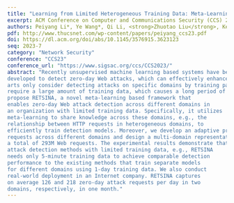 ```yaml
---
title: "Learning from Limited Heterogeneous Training Data: Meta-Learning for Unsupervised Zero-day Web Attack Detection across  Web Domains"
excerpt: ACM Conference on Computer and Communications Security (CCS) 2023
authors: Peiyang Li*, Ye Wang*, Qi Li, <strong>Zhuotao Liu</strong>, Ke Xu, Ju Ren, Zhiying Liu, Ruilin Lin
pdf: http://www.thucsnet.com/wp-content/papers/peiyang_ccs23.pdf
doi: https://dl.acm.org/doi/abs/10.1145/3576915.3623123
seq: 2023-7
category: "Network Security"
conference: "CCS23"
conference_url: "https://www.sigsac.org/ccs/CCS2023/"
abstract: "Recently unsupervised machine learning based systems have been
developed to detect zero-day Web attacks, which can effectively enhance existing Web Application Firewalls (WAFs). However, prior
arts only consider detecting attacks on specific domains by training particular detection models for the domains. These systems
require a large amount of training data, which causes a long period of time for model training and deployment. In this paper, we
propose RETSINA, a novel meta-learning based framework that
enables zero-day Web attack detection across different domains in
an organization with limited training data. Specifically, it utilizes
meta-learning to share knowledge across these domains, e.g., the
relationship between HTTP requests in heterogeneous domains, to
efficiently train detection models. Moreover, we develop an adaptive preprocessing module to facilitate semantic analysis of Web
requests across different domains and design a multi-domain representation method to capture semantic correlations between different domains for cross-domain model training. We conduct experiments using four real-world datasets on different domains with
a total of 293M Web requests. The experimental results demonstrate that RETSINA outperforms the existing unsupervised Web
attack detection methods with limited training data, e.g., RETSINA
needs only 5-minute training data to achieve comparable detection
performance to the existing methods that train separate models
for different domains using 1-day training data. We also conduct
real-world deployment in an Internet company. RETSINA captures
on average 126 and 218 zero-day attack requests per day in two
domains, respectively, in one month."
---
```

